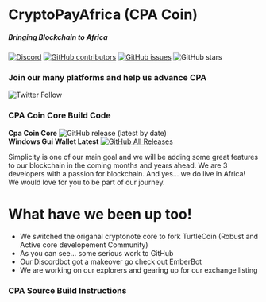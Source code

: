 # CryptoPayAfrica (CPA Coin)
##### Bringing Blockchain to Africa

[![Discord](https://img.shields.io/discord/471645937606066176?label=CryptoPayAfrica%20Discord)](https://discord.gg/HmTCVbS) [![GitHub contributors](https://img.shields.io/github/contributors-anon/devafrica/cpacoin?label=Contributors)](https://github.com/devafrica/cpacoin/graphs/contributors) [![GitHub issues](https://img.shields.io/github/issues/devafrica/cpacoin?label=Issues)](https://github.com/devafrica/cpacoin/issues) ![GitHub stars](https://img.shields.io/github/stars/devafrica/cpacoin?label=Github%20Stars)

### Join our many platforms and help us advance CPA 
![Twitter Follow](https://img.shields.io/twitter/follow/cpacoin1?style=social)
### CPA Coin Core Build Code

**Cpa Coin Core**
![GitHub release (latest by date)](https://img.shields.io/github/v/release/devafrica/cpacoin)  
  **Windows Gui Wallet Latest**
  [![GitHub All Releases](https://img.shields.io/github/downloads/devafrica/cpacoin/?label=Downloads)](https://github.com/devafrica/cpa-wallet-proton/releases/download/3.2.1/CpaCoin.Wallet.Setup.3.2.1.exe)

Simplicity is one of our main goal and we will be adding some great features to our blockchain in the coming months and years ahead. We are 3 developers with a passion for blockchain. And yes… we do live in Africa!  
We would love for you to be part of our journey.
# What have we been up too!

  - We switched the origanal cryptonote core to fork TurtleCoin (Robust and Active core developement Community)
  - As you can see... some serious work to GitHub
  - Our Discordbot got a makeover go check out EmberBot
  - We are working on our explorers and gearing up for our exchange listing

### CPA Source Build Instructions

